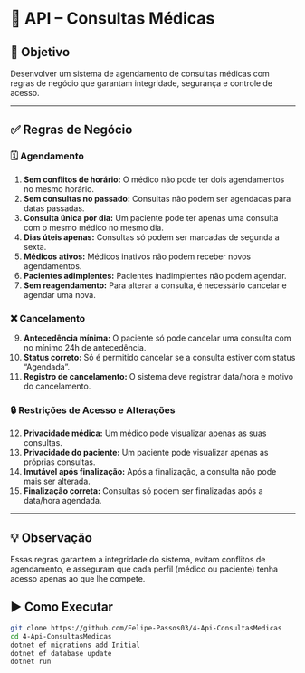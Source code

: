 # 🏥 API – Consultas Médicas

## 📌 Objetivo
Desenvolver um sistema de agendamento de consultas médicas com regras de negócio que garantam integridade, segurança e controle de acesso.

---

## ✅ Regras de Negócio

### 🗓️ Agendamento
1. **Sem conflitos de horário:** O médico não pode ter dois agendamentos no mesmo horário.
2. **Sem consultas no passado:** Consultas não podem ser agendadas para datas passadas.
3. **Consulta única por dia:** Um paciente pode ter apenas uma consulta com o mesmo médico no mesmo dia.
4. **Dias úteis apenas:** Consultas só podem ser marcadas de segunda a sexta.
5. **Médicos ativos:** Médicos inativos não podem receber novos agendamentos.
6. **Pacientes adimplentes:** Pacientes inadimplentes não podem agendar.
7. **Sem reagendamento:** Para alterar a consulta, é necessário cancelar e agendar uma nova.

### ❌ Cancelamento
9. **Antecedência mínima:** O paciente só pode cancelar uma consulta com no mínimo 24h de antecedência.
10. **Status correto:** Só é permitido cancelar se a consulta estiver com status “Agendada”.
11. **Registro de cancelamento:** O sistema deve registrar data/hora e motivo do cancelamento.

### 🔒 Restrições de Acesso e Alterações
12. **Privacidade médica:** Um médico pode visualizar apenas as suas consultas.
13. **Privacidade do paciente:** Um paciente pode visualizar apenas as próprias consultas.
14. **Imutável após finalização:** Após a finalização, a consulta não pode mais ser alterada.
15. **Finalização correta:** Consultas só podem ser finalizadas após a data/hora agendada.

---

## 💡 Observação
Essas regras garantem a integridade do sistema, evitam conflitos de agendamento, e asseguram que cada perfil (médico ou paciente) tenha acesso apenas ao que lhe compete.

## ▶️ Como Executar

```bash
git clone https://github.com/Felipe-Passos03/4-Api-ConsultasMedicas
cd 4-Api-ConsultasMedicas
dotnet ef migrations add Initial
dotnet ef database update
dotnet run
